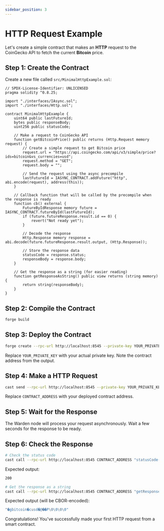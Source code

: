 ```yaml
---
sidebar_position: 3
---
```


# HTTP Request Example

Let's create a simple contract that makes an **HTTP** request to the CoinGecko API to fetch the current **Bitcoin** price.

## Step 1: Create the Contract

Create a new file called `src/MinimalHttpExample.sol`:

```solidity
// SPDX-License-Identifier: UNLICENSED
pragma solidity ^0.8.25;

import "./interfaces/IAsync.sol";
import "./interfaces/Http.sol";

contract MinimalHttpExample {
    uint64 public lastFutureId;
    bytes public responseBody;
    uint256 public statusCode;
    
    // Make a request to CoinGecko API
    function getBitcoinPrice() public returns (Http.Request memory request) {
        // Create a simple request to get Bitcoin price
        request.url = "https://api.coingecko.com/api/v3/simple/price?ids=bitcoin&vs_currencies=usd";
        request.method = "GET";
        request.body = "";
        
        // Send the request using the async precompile
        lastFutureId = IASYNC_CONTRACT.addFuture("http", abi.encode(request), address(this));
    }
    
    // Callback function that will be called by the precompile when the response is ready
    function cb() external {
        FutureByIdResponse memory future = IASYNC_CONTRACT.futureById(lastFutureId);
        if (future.futureResponse.result.id == 0) {
            revert("Not ready yet");
        }
        
        // Decode the response
        Http.Response memory response = abi.decode(future.futureResponse.result.output, (Http.Response));
        
        // Store the response data
        statusCode = response.status;
        responseBody = response.body;
    }
    
    // Get the response as a string (for easier reading)
    function getResponseAsString() public view returns (string memory) {
        return string(responseBody);
    }
}
```

## Step 2: Compile the Contract

```bash
forge build
```

## Step 3: Deploy the Contract

```bash
forge create --rpc-url http://localhost:8545 --private-key YOUR_PRIVATE_KEY src/MinimalHttpExample.sol:MinimalHttpExample --broadcast
```

Replace `YOUR_PRIVATE_KEY` with your actual private key. Note the contract address from the output.

## Step 4: Make a HTTP Request

```bash
cast send --rpc-url http://localhost:8545 --private-key YOUR_PRIVATE_KEY CONTRACT_ADDRESS "getBitcoinPrice()"
```

Replace `CONTRACT_ADDRESS` with your deployed contract address.

## Step 5: Wait for the Response

The Warden node will process your request asynchronously. Wait a few seconds for the response to be ready.

## Step 6: Check the Response

```bash
# Check the status code
cast call --rpc-url http://localhost:8545 CONTRACT_ADDRESS "statusCode()(uint256)"
```

Expected output:

```bash
200
```

```bash
# Get the response as a string
cast call --rpc-url http://localhost:8545 CONTRACT_ADDRESS "getResponseAsString()(string)"
```

Expected output (will be CBOR-encoded):

```bash
"�gbitcoin�cusd�@��P\0\0\0\0"
```

Congratulations! You've successfully made your first HTTP request from a smart contract.
